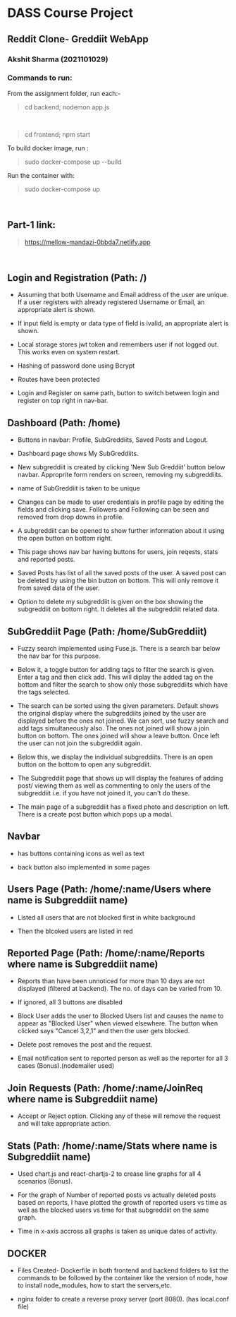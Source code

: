 # DASS Course Project
## Reddit Clone- Greddiit WebApp
### Akshit Sharma (2021101029)

### Commands to run:
From the assignment folder, run each:-
> cd backend; nodemon app.js
</br>

> cd frontend; npm start

To build docker image, run :
> sudo docker-compose up --build

Run the container with:
> sudo docker-compose up
</br>

## Part-1 link:
> https://mellow-mandazi-0bbda7.netlify.app
</br>

## Login and Registration (Path: /)
- Assuming that both Username and Email address of the user are unique. If a user registers with already registered Username or Email, an appropriate alert is shown.

- If input field is empty or data type of field is ivalid, an appropriate alert is shown.

- Local storage stores jwt token and remembers user if not logged out. This works even on system restart. 

- Hashing of password done using Bcrypt

- Routes have been protected

- Login and Register on same path, button to switch between login and register on top right in nav-bar.

## Dashboard (Path: /home)
- Buttons in navbar: Profile, SubGreddiits, Saved Posts and Logout.

- Dashboard page shows My SubGreddiits.

- New subgreddiit is created by clicking 'New Sub Greddiit' button below navbar. Approprite form renders on screen, removing my subgreddiits.

- name of SubGreddiit is taken to be unique

- Changes can be made to user credentials in profile page by editing the fields and clicking save. Followers and Following can be seen and removed from drop downs in profile.

- A subgreddiit can be opened to show further information about it using the open button on bottom right.

- This page shows nav bar having buttons for users, join reqests, stats and reported posts.

- Saved Posts has list of all the saved posts of the user. A saved post can be deleted by using the bin button on bottom. This will only remove it from saved data of the user.

- Option to delete my subgreddiit is given on the box showing the subgreddiit on bottom right. It deletes all the subgreddiit related data.

## SubGreddiit Page (Path: /home/SubGreddiit)
- Fuzzy search implemented using Fuse.js. There is a search bar below the nav bar for this purpose.

- Below it, a toggle button for adding tags to filter the search is given. Enter a tag and then click add. This will diplay the added tag on the bottom and filter the search to show only those subgreddiits which have the tags selected.

- The search can be sorted using the given parameters. Default shows the original display where the subgreddiits joined by the user are displayed before the ones not joined. We can sort, use fuzzy search and add tags simultaneously also. The ones not joined will show a join button on bottom. The ones joined will show a leave button. Once left the user can not join the subgreddiit again.

- Below this, we display the individual subgreddiits. There is an open button on the bottom to open any subgreddiit.

- The Subgreddiit page that shows up will display the features of adding post/ viewing them as well as commenting to only the users of the subgreddiit i.e. if you have not joined it, you can't do these.

- The main page of a subgreddiit has a fixed photo and description on left. There is a create post button which pops up a modal.

## Navbar
- has buttons containing icons as well as text

- back button also implemented in some pages

## Users Page (Path: /home/:name/Users where name is Subgreddiit name)
- Listed all users that are not blocked first in white background

- Then the blcoked users are listed in red

## Reported Page (Path: /home/:name/Reports where name is Subgreddiit name)
- Reports than have been unnoticed for more than 10 days are not displayed (filtered at backend). The no. of days can be varied from 10.

- If ignored, all 3 buttons are disabled

- Block User adds the user to Blocked Users list and causes the name to appear as "Blocked User" when viewed elsewhere. The button when clicked says "Cancel 3,2,1" and then the user gets blocked.

- Delete post removes the post and the request.

- Email notification sent to reported person as well as the reporter for all 3 cases (Bonus).(nodemailer used)

## Join Requests (Path: /home/:name/JoinReq where name is Subgreddiit name)
- Accept or Reject option. Clicking any of these will remove the request and will take appropriate action.

## Stats (Path: /home/:name/Stats where name is Subgreddiit name)
- Used chart.js and react-chartjs-2 to crease line graphs for all 4 scenarios (Bonus).

- For the graph of Number of reported posts vs actually deleted posts based on reports, I have plotted the growth of reported users vs time as well as the blocked users vs time for that subgreddiit on the same graph.

- Time in x-axis accross all graphs is taken as unique dates of activity.

## DOCKER
- Files Created- Dockerfile in both frontend and backend folders to list the commands to be followed by the container like the version of node, how to install node_modules, how to start the servers,etc.

- nginx folder to create a reverse proxy server (port 8080). (has local.conf file)
